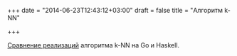 +++
date = "2014-06-23T12:43:12+03:00"
draft = false
title = "Алгоритм k-NN"

+++

<p><a href="http://akgupta.ca/blog/2014/06/21/k-nn-algorithm-in-golang-and-haskell/">Сравнение реализаций</a> алгоритма k-NN на Go и Haskell.</p>

